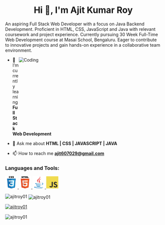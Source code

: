 <h1 align="center">Hi 👋, I'm Ajit Kumar Roy</h1>
<p align="left">An aspiring Full Stack Web Developer with a focus on Java Backend Development. Proficient in HTML, CSS, JavaScript and Java with relevant coursework and project experience. Currently pursuing 30 Week Full-Time Web Development course at Masai School, Bengaluru. Eager to contribute to innovative projects and gain hands-on experience in a collaborative team environment.</p>
<img align="right" alt="Coding" width="460px" height="225px" src="https://media.giphy.com/media/p4NLw3I4U0idi/giphy.gif">


- 🔭 I’m currently learning **Full Stack Web Development**

- 💬 Ask me about **HTML | CSS | JAVASCRIPT | JAVA**

- 📫 How to reach me **ajit607029@gmail.com**


</p>

<h3 align="left">Languages and Tools:</h3>
<p align="left"> <a href="https://www.w3schools.com/css/" target="_blank" rel="noreferrer"> <img src="https://raw.githubusercontent.com/devicons/devicon/master/icons/css3/css3-original-wordmark.svg" alt="css3" width="40" height="40"/> </a> <a href="https://www.w3.org/html/" target="_blank" rel="noreferrer"> <img src="https://raw.githubusercontent.com/devicons/devicon/master/icons/html5/html5-original-wordmark.svg" alt="html5" width="40" height="40"/> </a> <a href="https://www.java.com" target="_blank" rel="noreferrer"> <img src="https://raw.githubusercontent.com/devicons/devicon/master/icons/java/java-original.svg" alt="java" width="40" height="40"/> </a> <a href="https://developer.mozilla.org/en-US/docs/Web/JavaScript" target="_blank" rel="noreferrer"> <img src="https://raw.githubusercontent.com/devicons/devicon/master/icons/javascript/javascript-original.svg" alt="javascript" width="40" height="40"/> </a> </p>

<p><img align="left" src="https://github-readme-stats.vercel.app/api/top-langs?username=ajitroy01&show_icons=true&locale=en&layout=compact" alt="ajitroy01" /></p>

<p>&nbsp;<img align="center" src="https://github-readme-stats.vercel.app/api?username=ajitroy01&show_icons=true&locale=en" alt="ajitroy01" /></p>
<p align="left"> <a href="https://github.com/ryo-ma/github-profile-trophy"><img src="https://github-profile-trophy.vercel.app/?username=ajitroy01" alt="ajitroy01" /></a> </p>

<p><img align="center" src="https://github-readme-streak-stats.herokuapp.com/?user=ajitroy01&" alt="ajitroy01" /></p>
